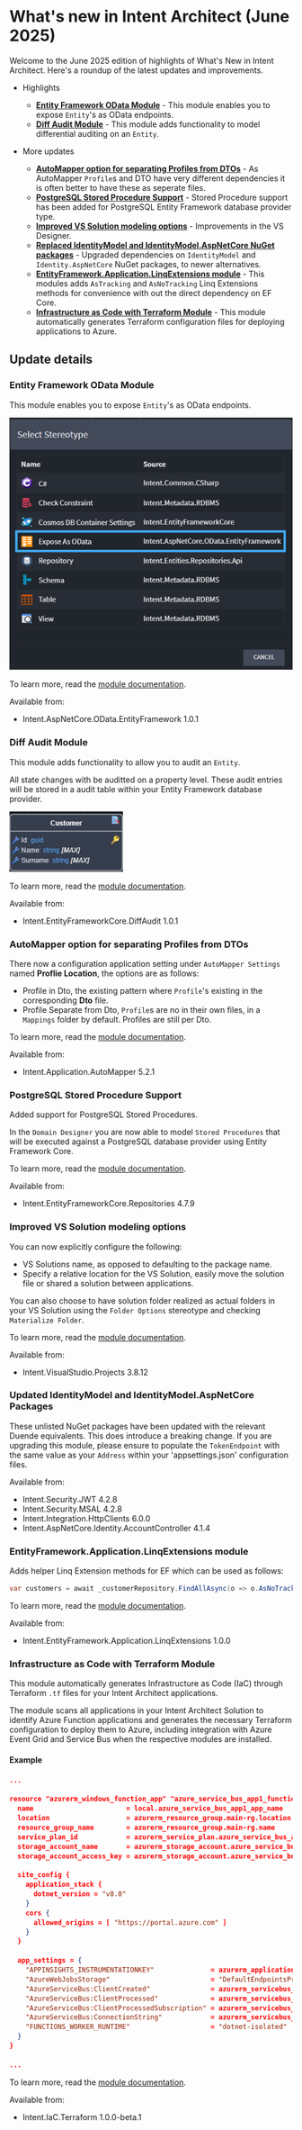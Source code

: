 # What's new in Intent Architect (June 2025)

Welcome to the June 2025 edition of highlights of What's New in Intent Architect. Here's a roundup of the latest updates and improvements.

- Highlights
  - **[Entity Framework OData Module](#entity-framework-odata-module)** - This module enables you to expose `Entity`'s as OData endpoints.
  - **[Diff Audit Module](#diff-audit-module)** - This module adds functionality to model differential auditing on an `Entity`.

- More updates
  - **[AutoMapper option for separating Profiles from DTOs](#automapper-option-for-separating-profiles-from-dtos)** - As AutoMapper `Profile`s and DTO have very different dependencies it is often better to have these as seperate files.
  - **[PostgreSQL Stored Procedure Support](#postgresql-stored-procedure-support)** - Stored Procedure support has been added for PostgreSQL Entity Framework database provider type.
  - **[Improved VS Solution modeling options](#improved-vs-solution-modeling-options)** - Improvements in the VS Designer.
  - **[Replaced IdentityModel and IdentityModel.AspNetCore NuGet packages](#updated-identitymodel-and-identitymodelaspnetcore-packages)** - Upgraded dependencies on `IdentityModel` and `Identity.AspNetCore` NuGet packages, to newer alternatives.
  - **[EntityFramework.Application.LinqExtensions module](#entityframeworkapplicationlinqextensions-module)** - This modules adds `AsTracking` and `AsNoTracking` Linq Extensions methods for convenience with out the direct dependency on EF Core.
  - **[Infrastructure as Code with Terraform Module](#infrastructure-as-code-with-terraform-module)** - This module automatically generates Terraform configuration files for deploying applications to Azure.

## Update details

### Entity Framework OData Module

This module enables you to expose `Entity`'s as OData endpoints.

![Expose as OData](images/entityframework-expose-as-odata.png)

To learn more, read the [module documentation](https://docs.intentarchitect.com/articles/modules-dotnet/intent-aspnetcore-odata-entityframework/intent-aspnetcore-odata-entityframework.html).

Available from:

- Intent.AspNetCore.OData.EntityFramework 1.0.1

### Diff Audit Module

This module adds functionality to allow you to audit an `Entity`.

All state changes with be auditted on a property level. These audit entries will be stored in a audit table within your Entity Framework database provider.

![Diff Audit](images/entityframework-diffaudit.png)

To learn more, read the [module documentation](https://docs.intentarchitect.com/articles/modules-dotnet/intent-entityframeworkcore-diffaudit/intent-entityframeworkcore-diffaudit.html).

Available from:

- Intent.EntityFrameworkCore.DiffAudit 1.0.1

### AutoMapper option for separating Profiles from DTOs

There now a configuration application setting under `AutoMapper Settings` named **Proflie Location**, the options are as follows:

- Profile in Dto, the existing pattern where `Profile`'s existing in the corresponding **Dto** file.
- Profile Separate from Dto, `Profile`s are no in their own files, in a `Mappings` folder by default. Profiles are still per Dto.

To learn more, read the [module documentation](https://docs.intentarchitect.com/articles/modules-dotnet/intent-application-automapper/intent-application-automapper.html#profile-location).

Available from:

- Intent.Application.AutoMapper 5.2.1

### PostgreSQL Stored Procedure Support

Added support for PostgreSQL Stored Procedures.

In the `Domain Designer` you are now able to model `Stored Procedures` that will be executed against a PostgreSQL database provider using Entity Framework Core.

To learn more, read the [module documentation](https://docs.intentarchitect.com/articles/modules-dotnet/intent-entityframeworkcore-repositories/intent-entityframeworkcore-repositories.html).

Available from:

- Intent.EntityFrameworkCore.Repositories 4.7.9
 
### Improved VS Solution modeling options

You can now explicitly configure the following:

- VS Solutions name, as opposed to defaulting to the package name.
- Specify a relative location for the VS Solution, easily move the solution file or shared a solution between applications.

You can also choose to have solution folder realized as actual folders in your VS Solution using the `Folder Options` stereotype and checking `Materialize Folder`.

To learn more, read the [module documentation](https://docs.intentarchitect.com/articles/modules-dotnet/intent-visualstudio-projects/intent-visualstudio-projects.html#the-visual-studio-solution-options-stereotype).

Available from:

- Intent.VisualStudio.Projects  3.8.12

### Updated IdentityModel and IdentityModel.AspNetCore Packages

These unlisted NuGet packages have been updated with the relevant Duende equivalents. This does introduce a breaking change. If you are upgrading this module, please ensure to populate the `TokenEndpoint` with the same value as your `Address` within your 'appsettings.json' configuration files.

Available from:

- Intent.Security.JWT 4.2.8
- Intent.Security.MSAL 4.2.8
- Intent.Integration.HttpClients 6.0.0
- Intent.AspNetCore.Identity.AccountController 4.1.4

### EntityFramework.Application.LinqExtensions module

Adds helper Linq Extension methods for EF which can be used as follows:

```csharp
var customers = await _customerRepository.FindAllAsync(o => o.AsNoTracking(), cancellationToken);
```

To learn more, read the [module documentation](https://docs.intentarchitect.com/articles/modules-dotnet/intent-entityframework-application-linqextensions/intent-entityframework-application-linqextensions.html).

Available from:

- Intent.EntityFramework.Application.LinqExtensions 1.0.0

### Infrastructure as Code with Terraform Module

This module automatically generates Infrastructure as Code (IaC) through Terraform `.tf` files for your Intent Architect applications.

The module scans all applications in your Intent Architect Solution to identify Azure Function applications and generates the necessary Terraform configuration to deploy them to Azure, including integration with Azure Event Grid and Service Bus when the respective modules are installed.

#### Example

```json
...

resource "azurerm_windows_function_app" "azure_service_bus_app1_function_app" {
  name                       = local.azure_service_bus_app1_app_name
  location                   = azurerm_resource_group.main-rg.location
  resource_group_name        = azurerm_resource_group.main-rg.name
  service_plan_id            = azurerm_service_plan.azure_service_bus_app1_function_plan.id
  storage_account_name       = azurerm_storage_account.azure_service_bus_app1_storage.name
  storage_account_access_key = azurerm_storage_account.azure_service_bus_app1_storage.primary_access_key

  site_config {
    application_stack {
      dotnet_version = "v8.0"
    }
    cors {
      allowed_origins = [ "https://portal.azure.com" ]
    }
  }

  app_settings = {
    "APPINSIGHTS_INSTRUMENTATIONKEY"              = azurerm_application_insights.app_insights.instrumentation_key
    "AzureWebJobsStorage"                         = "DefaultEndpointsProtocol=https;AccountName=${azurerm_storage_account.azure_service_bus_app1_storage.name};AccountKey=${azurerm_storage_account.azure_service_bus_app1_storage.primary_access_key};EndpointSuffix=core.windows.net"
    "AzureServiceBus:ClientCreated"               = azurerm_servicebus_topic.client_created_topic.id
    "AzureServiceBus:ClientProcessed"             = azurerm_servicebus_topic.client_processed_topic.id
    "AzureServiceBus:ClientProcessedSubscription" = azurerm_servicebus_subscription.client_processed_subscription.id
    "AzureServiceBus:ConnectionString"            = azurerm_servicebus_namespace.service_bus.default_primary_connection_string
    "FUNCTIONS_WORKER_RUNTIME"                    = "dotnet-isolated"
  }
}

...
```

To learn more, read the [module documentation](https://docs.intentarchitect.com/articles/modules-dotnet/intent-iac-terraform/intent-iac-terraform.html).

Available from:

- Intent.IaC.Terraform 1.0.0-beta.1
